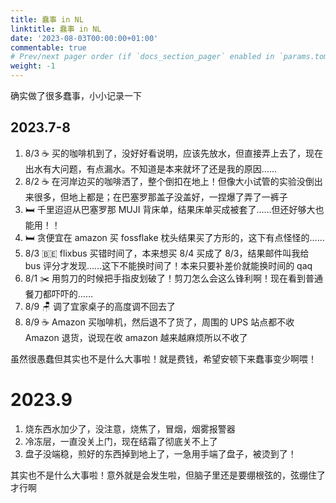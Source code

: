 ```yaml
---
title: 蠢事 in NL
linktitle: 蠢事 in NL
date: '2023-08-03T00:00:00+01:00'
commentable: true
# Prev/next pager order (if `docs_section_pager` enabled in `params.toml`)
weight: -1
---
```


确实做了很多蠢事，小小记录一下

## 2023.7-8

1. 8/3 ☕️ 买的咖啡机到了，没好好看说明，应该先放水，但直接弄上去了，现在出水有大问题，有点漏水。不知道是本来就坏了还是我的原因……
2. 8/2 ☕️ 在河岸边买的咖啡洒了，整个倒扣在地上！但像大小试管的实验没倒出来很多，但地上都是；在巴塞罗那盖子没盖好，一捏爆了弄了一裤子
2. 🛏️ 千里迢迢从巴塞罗那 MUJI 背床单，结果床单买成被套了……但还好够大也能用！！
2. 🛏️ 贪便宜在 amazon 买 fossflake 枕头结果买了方形的，这下有点怪怪的……
2. 8/3 🇧🇪 flixbus 买错时间了，本来想买 8/4 买成了 8/3，结果邮件叫我给 bus 评分才发现……这下不能换时间了！本来只要补差价就能换时间的 qaq
2. 8/1 ✂️ 用剪刀的时候把手指皮划破了！剪刀怎么会这么锋利啊！现在看到普通餐刀都吓吓的……
2. 8/9 🪑 调了宜家桌子的高度调不回去了
2. 8/9 ☕️ Amazon 买咖啡机，然后退不了货了，周围的 UPS 站点都不收 Amazon 退货，说现在收 amazon 越来越麻烦所以不收了

虽然很愚蠢但其实也不是什么大事啦！就是费钱，希望安顿下来蠢事变少啊喂！

# 2023.9

1. 烧东西水加少了，没注意，烧焦了，冒烟，烟雾报警器
2. 冷冻层，一直没关上门，现在结霜了彻底关不上了
2. 盘子没端稳，煎好的东西掉到地上了，一急用手端了盘子，被烫到了！

其实也不是什么大事啦！意外就是会发生啦，但脑子里还是要绷根弦的，弦绷住了才行啊
